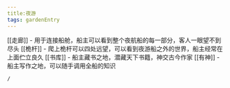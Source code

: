 ```yaml
---
title:夜游
tags: gardenEntry
---
```


[[走廊]] - 用于连接船舱，船主可以看到整个夜航船的每一部分，客人一眼望不到尽头
[[桅杆]] - 爬上桅杆可以四处远望，可以看到夜游船之外的世界，船主经常在上面伫立良久
[[书库]] - 船主藏书之地，潜藏天下书籍，神交古今作家
[[有神]] - 船主写作之地，可以随手调用全船的知识
```ActivityHistory
/
```
